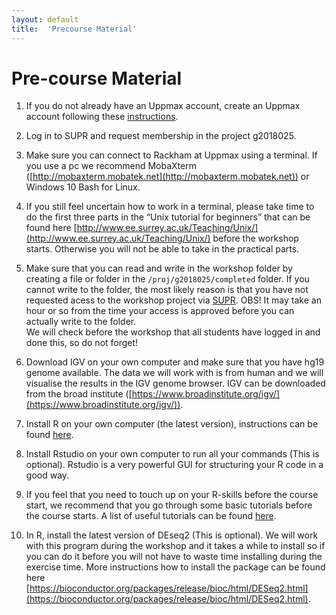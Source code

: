 ```yaml
---
layout: default
title:  'Precourse Material'
---
```


# Pre-course Material


1.   If you do not already have an Uppmax account, create an Uppmax account following these [instructions](files/Apply_for_Uppmax_account.pdf). 

2.   Log in to SUPR and request membership in the project g2018025.  
  
1.   Make sure you can connect to Rackham at Uppmax using a terminal. If you use a pc we recommend MobaXterm ([http://mobaxterm.mobatek.net](http://mobaxterm.mobatek.net)) or Windows 10 Bash for Linux. 
  
2.   If you still feel uncertain how to work in a terminal, please take time to do the first three parts in the “Unix tutorial for beginners” that can be found here [http://www.ee.surrey.ac.uk/Teaching/Unix/](http://www.ee.surrey.ac.uk/Teaching/Unix/) before the workshop starts. Otherwise you will not be able to take in the practical parts.  
  
3.   Make sure that you can read and write in the workshop folder by creating a file or folder in the `/proj/g2018025/completed` folder. If you cannot write to the folder, the most likely reason is that you have not requested acess to the workshop project via [SUPR](https://supr.snic.se/). OBS! It may take an hour or so from the time your access is approved before you can actually write to the folder.  
We will check before the workshop that all students have logged in and done this, so do not forget!  
  
4.   Download IGV on your own computer and make sure that you have hg19 genome available. The data we will work with is from human and we will visualise the results in the IGV genome browser. IGV can be downloaded from the broad institute ([https://www.broadinstitute.org/igv/](https://www.broadinstitute.org/igv/)).
  
5.  Install R on your own computer (the latest version), instructions can be found [here](R_intro).
  
6.  Install Rstudio on your own computer to run all your commands (This is optional). Rstudio is a very powerful GUI for structuring your R code in a good way.  

8.  If you feel that you need to touch up on your R-skills before the course start, we recommend that you go through some basic tutorials before the course starts. A list of useful tutorials can be found [here](R_intro#R_tutorials).
  
7.  In R, install the latest version of DEseq2 (This is optional). We will work with this program during the workshop and it takes a while to install so if you can do it before you will not have to waste time installing during the exercise time. More instructions how to install the package can be found here [https://bioconductor.org/packages/release/bioc/html/DESeq2.html](https://bioconductor.org/packages/release/bioc/html/DESeq2.html).  




